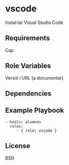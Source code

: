 vscode
=========

Instal·lar Visual Studio Code

Requirements
------------

Cap

Role Variables
--------------

Versió i URL (a documentar)

Dependencies
------------

Example Playbook
----------------

    - hosts: alumnes
      roles:
         - { role: vscode }

License
-------
BSD


